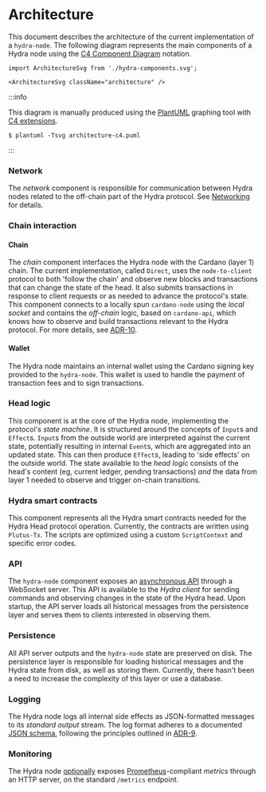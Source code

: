 # Architecture

This document describes the architecture of the current implementation
of a `hydra-node`. The following diagram represents the main
components of a Hydra node using the [C4 Component
Diagram](https://c4model.com/#ComponentDiagram) notation.

```mdx-code-block
import ArchitectureSvg from './hydra-components.svg';

<ArchitectureSvg className="architecture" />
```

:::info

This diagram is manually produced using the [PlantUML](https://plantuml.com) graphing tool with [C4 extensions](https://github.com/plantuml-stdlib/C4-PlantUML).

```
$ plantuml -Tsvg architecture-c4.puml
```

:::

### Network

The _network_ component is responsible for communication between Hydra nodes related to the off-chain part of the Hydra protocol. See [Networking](./networking) for details.

### Chain interaction

#### Chain

The _chain_ component interfaces the Hydra node with the Cardano (layer 1) chain. The current implementation, called `Direct`, uses the `node-to-client` protocol to both 'follow the chain' and observe new blocks and transactions that can change the state of the head. It also submits transactions in response to client requests or as needed to advance the protocol's state. This component connects to a locally spun `cardano-node` using the _local socket_ and contains the _off-chain_ logic, based on `cardano-api`, which knows how to observe and build transactions relevant to the Hydra protocol. For more details, see [ADR-10](/adr/10).

#### Wallet

The Hydra node maintains an internal wallet using the Cardano signing key provided to the `hydra-node`. This wallet is used to handle the payment of transaction fees and to sign transactions.

### Head logic

This component is at the core of the Hydra node, implementing the protocol's _state machine_. It is structured around the concepts of `Input`s and `Effect`s. `Input`s from the outside world are interpreted against the current state, potentially resulting in internal `Event`s, which are aggregated into an updated state. This can then produce `Effect`s, leading to 'side effects' on the outside world. The state available to the _head logic_ consists of the head's content (eg, current ledger, pending transactions) _and_ the data from layer 1 needed to observe and trigger on-chain transitions.

### Hydra smart contracts

This component represents all the Hydra smart contracts needed for the Hydra Head protocol operation. Currently, the contracts are written using `Plutus-Tx`. The scripts are optimized using a custom `ScriptContext` and specific error codes.

### API

The `hydra-node` component exposes an [asynchronous API](https://hydra.family/head-protocol/unstable/api-reference) through a WebSocket server. This API is available to the _Hydra client_ for sending commands and observing changes in the state of the Hydra head. Upon startup, the API server loads all historical messages from the persistence layer and serves them to clients interested in observing them.

### Persistence

All API server outputs and the `hydra-node` state are preserved on disk. The persistence layer is responsible for loading historical messages and the Hydra state from disk, as well as storing them. Currently, there hasn't been a need to increase the complexity of this layer or use a database.

### Logging

The Hydra node logs all internal side effects as JSON-formatted messages to its _standard output_ stream. The log format adheres to a documented [JSON schema](https://raw.githubusercontent.com/input-output-hk/hydra/master/hydra-node/json-schemas/logs.yaml), following the principles outlined in [ADR-9](/adr/9).

### Monitoring

The Hydra node [optionally](https://hydra.family/head-protocol/docs/getting-started/quickstart#hydra-node-options) exposes [Prometheus](https://prometheus.io/)-compliant _metrics_ through an HTTP server, on the standard `/metrics` endpoint.
